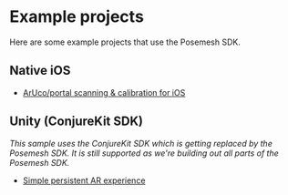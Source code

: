 # Example projects

Here are some example projects that use the Posemesh SDK.

## Native iOS

* [ArUco/portal scanning & calibration for iOS](https://github.com/aukilabs/LandmarkCalibrationSampleARKit)

## Unity (ConjureKit SDK)
_This sample uses the ConjureKit SDK which is getting replaced by the Posemesh SDK. It is still supported as we're building out all parts of the Posemesh SDK._

* [Simple persistent AR experience](https://github.com/aukilabs/simple-persistent-ar-experience)